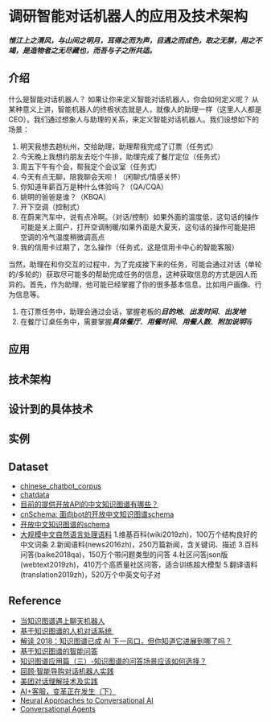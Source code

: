 # 调研智能对话机器人的应用及技术架构

***惟江上之清风，与山间之明月，耳得之而为声，目遇之而成色，取之无禁，用之不竭，是造物者之无尽藏也，而吾与子之所共适。***

## 介绍

什么是智能对话机器人？
如果让你来定义智能对话机器人，你会如何定义呢？
从某种意义上讲，智能机器人的终极状态就是人，就像人的助理一样（这里人人都是CEO）。我们通过想象人与助理的关系，来定义智能对话机器人。我们设想如下的场景：
1. 明天我想去趟杭州，交给助理，助理帮我完成了订票（任务式）
2. 今天晚上我想约朋友去吃个牛排，助理完成了餐厅定位（任务式）
3. 周五下午有个会，帮我定个会议室（任务式）
4. 今天有点无聊，陪我聊会天呗！（闲聊式/情感关怀）
5. 你知道年薪百万是种什么体验吗？（QA/CQA）
6. 姚明的爸爸是谁？（KBQA）
7. 开下空调（控制式）
8. 在蔚来汽车中，说有点冷啊。（对话/控制）如果外面的温度低，这句话的操作可能是关上窗户，打开空调制暖/如果外面是大夏天，这句话的操作可能是把空调的冷气温度稍微调高点
9. 我的信用卡过期了，怎么操作（任务式，这是信用卡中心的智能客服）

当然，助理在和你交互的过程中，为了完成接下来的任务，可能会通过对话（单轮的/多轮的）获取尽可能多的帮助完成任务的信息，这种获取信息的方式是因人而异的。首先，作为助理，他可能已经掌握了你的很多基本信息，比如用户画像、行为信息等。
1. 在订票任务中，助理会通过会话，掌握老板的***目的地***、***出发时间***、***出发地***
2. 在餐厅订桌任务中，需要掌握***具体餐厅***、***用餐时间***、***用餐人数***、***附加说明***等

## 应用

## 技术架构

## 设计到的具体技术

## 实例

## Dataset
* [chinese_chatbot_corpus](https://github.com/codemayq/chinese_chatbot_corpus)
* [chatdata](https://github.com/namedada/chatdata/blob/master/README.md)
* [目前的提供开放API的中文知识图谱有哪些？](https://www.zhihu.com/question/30479287)
* [cnSchema: 面向bot的开放中文知识图谱schema](https://github.com/cnschema/cnschema/wiki/cnSchema:-%E9%9D%A2%E5%90%91bot%E7%9A%84%E5%BC%80%E6%94%BE%E4%B8%AD%E6%96%87%E7%9F%A5%E8%AF%86%E5%9B%BE%E8%B0%B1schema)
* [开放中文知识图谱的schema](https://github.com/cnschema/cnschema)
* [大规模中文自然语言处理语料](https://github.com/brightmart/nlp_chinese_corpus)
	1.维基百科(wiki2019zh)，100万个结构良好的中文词条
	2.新闻语料(news2016zh)，250万篇新闻，含关键词、描述
	3.百科问答(baike2018qa)，150万个带问题类型的问答
	4.社区问答json版(webtext2019zh)，410万个高质量社区问答，适合训练超大模型
	5.翻译语料(translation2019zh)，520万个中英文句子对

## Reference
* [当知识图谱遇上聊天机器人](https://www.jiqizhixin.com/articles/2017-08-29)
* [基于知识图谱的人机对话系统 ](https://zhuanlan.zhihu.com/p/47494314)
* [解读 2018：知识图谱已成 AI 下一风口，但你知道它进展到哪了吗？](https://www.infoq.cn/article/YlIWfV-kwhM4fRbfeDTk)
* [基于知识图谱的智能问答](https://zhuanlan.zhihu.com/p/41827326)
* [知识图谱应用篇（三）-知识图谱的问答场景应该如何选择？](https://www.jianshu.com/p/2e73f56babca)
* [回顾·智能导购对话机器人实践](https://juejin.im/post/5b827158e51d4538af60f2bf)
* [美团对话理解技术及实践](https://mp.weixin.qq.com/s?__biz=MzU0NjkxMDMyNQ==&mid=2247484987&idx=1&sn=d154504e6e0c00faaebe86216*6b3b0d1&chksm=fb573f21cc20b637ff47137660b701f9e78f7c6692aa38ba0213657ad4c56e47e8b01b13ecac&mpshare=1&scene=1&srcid=0608P*TKipWOJ0DPvCHtJC1uK&pass_ticket=kp0Z6Afff%2Ft4e0xNssaI7d8DWUd7zty%2BbNe8cUaf8h7XGwnOUu9mtUP3tYzvEhwy#rd)
* [AI+客服，变革正在发生（下）](https://zhuanlan.zhihu.com/p/25227584)
* [Neural Approaches to Conversational AI](https://www.microsoft.com/en-us/research/uploads/prod/2018/07/neural-approaches-to-conversational-AI.pdf)
* [Conversational Agents](https://web.stanford.edu/class/cs124/lec/chatbot.pdf)

